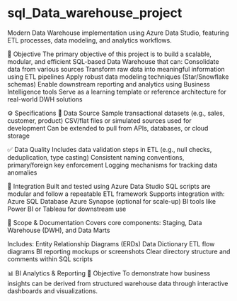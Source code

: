 # sql_Data_warehouse_project
Modern Data Warehouse implementation using Azure Data Studio, featuring ETL processes, data modeling, and analytics workflows.

🎯 Objective
The primary objective of this project is to build a scalable, modular, and efficient SQL-based Data Warehouse that can:
Consolidate data from various sources
Transform raw data into meaningful information using ETL pipelines
Apply robust data modeling techniques (Star/Snowflake schemas)
Enable downstream reporting and analytics using Business Intelligence tools
Serve as a learning template or reference architecture for real-world DWH solutions

⚙️ Specifications
📁 Data Source
Sample transactional datasets (e.g., sales, customer, product)
CSV/flat files or simulated sources used for development
Can be extended to pull from APIs, databases, or cloud storage

✅ Data Quality
Includes data validation steps in ETL (e.g., null checks, deduplication, type casting)
Consistent naming conventions, primary/foreign key enforcement
Logging mechanisms for tracking data anomalies

🔌 Integration
Built and tested using Azure Data Studio
SQL scripts are modular and follow a repeatable ETL framework
Supports integration with:
Azure SQL Database
Azure Synapse (optional for scale-up)
BI tools like Power BI or Tableau for downstream use

📄 Scope & Documentation
Covers core components: Staging, Data Warehouse (DWH), and Data Marts

Includes:
Entity Relationship Diagrams (ERDs)
Data Dictionary
ETL flow diagrams
BI reporting mockups or screenshots
Clear directory structure and comments within SQL scripts

📊 BI Analytics & Reporting
🎯 Objective
To demonstrate how business insights can be derived from structured warehouse data through interactive dashboards and visualizations.
